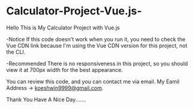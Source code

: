 # Calculator-Project-Vue.js-

Hello This is My Calculator Project with Vue.js

-Notice
  If this code doesn't work when you run it, you need to check the Vue CDN link because I'm using the Vue CDN version for this project, not the CLI.
  
-Recommended
  There is no responsiveness in this project, so you should view it at 700px width for the best appearance.

You can review this code, and you can contact me via email.
My Eamil Address -> koeshwin9999@gmail.com.

Thank You
Have A Nice Day.......
